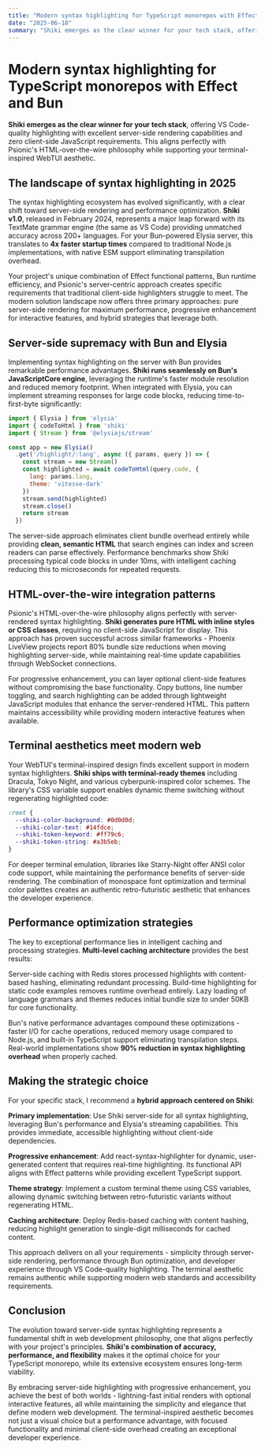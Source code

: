 ```yaml
---
title: "Modern syntax highlighting for TypeScript monorepos with Effect and Bun"
date: "2025-06-18"
summary: "Shiki emerges as the clear winner for your tech stack, offering VS Code-quality highlighting with excellent server-side rendering capabilities"
---
```


# Modern syntax highlighting for TypeScript monorepos with Effect and Bun

**Shiki emerges as the clear winner for your tech stack**, offering VS Code-quality highlighting with excellent server-side rendering capabilities and zero client-side JavaScript requirements. This aligns perfectly with Psionic's HTML-over-the-wire philosophy while supporting your terminal-inspired WebTUI aesthetic.

## The landscape of syntax highlighting in 2025

The syntax highlighting ecosystem has evolved significantly, with a clear shift toward server-side rendering and performance optimization. **Shiki v1.0**, released in February 2024, represents a major leap forward with its TextMate grammar engine (the same as VS Code) providing unmatched accuracy across 200+ languages. For your Bun-powered Elysia server, this translates to **4x faster startup times** compared to traditional Node.js implementations, with native ESM support eliminating transpilation overhead.

Your project's unique combination of Effect functional patterns, Bun runtime efficiency, and Psionic's server-centric approach creates specific requirements that traditional client-side highlighters struggle to meet. The modern solution landscape now offers three primary approaches: pure server-side rendering for maximum performance, progressive enhancement for interactive features, and hybrid strategies that leverage both.

## Server-side supremacy with Bun and Elysia

Implementing syntax highlighting on the server with Bun provides remarkable performance advantages. **Shiki runs seamlessly on Bun's JavaScriptCore engine**, leveraging the runtime's faster module resolution and reduced memory footprint. When integrated with Elysia, you can implement streaming responses for large code blocks, reducing time-to-first-byte significantly:

```javascript
import { Elysia } from 'elysia'
import { codeToHtml } from 'shiki'
import { Stream } from '@elysiajs/stream'

const app = new Elysia()
  .get('/highlight/:lang', async ({ params, query }) => {
    const stream = new Stream()
    const highlighted = await codeToHtml(query.code, {
      lang: params.lang,
      theme: 'vitesse-dark'
    })
    stream.send(highlighted)
    stream.close()
    return stream
  })
```

The server-side approach eliminates client bundle overhead entirely while providing **clean, semantic HTML** that search engines can index and screen readers can parse effectively. Performance benchmarks show Shiki processing typical code blocks in under 10ms, with intelligent caching reducing this to microseconds for repeated requests.

## HTML-over-the-wire integration patterns

Psionic's HTML-over-the-wire philosophy aligns perfectly with server-rendered syntax highlighting. **Shiki generates pure HTML with inline styles or CSS classes**, requiring no client-side JavaScript for display. This approach has proven successful across similar frameworks - Phoenix LiveView projects report 80% bundle size reductions when moving highlighting server-side, while maintaining real-time update capabilities through WebSocket connections.

For progressive enhancement, you can layer optional client-side features without compromising the base functionality. Copy buttons, line number toggling, and search highlighting can be added through lightweight JavaScript modules that enhance the server-rendered HTML. This pattern maintains accessibility while providing modern interactive features when available.

## Terminal aesthetics meet modern web

Your WebTUI's terminal-inspired design finds excellent support in modern syntax highlighters. **Shiki ships with terminal-ready themes** including Dracula, Tokyo Night, and various cyberpunk-inspired color schemes. The library's CSS variable support enables dynamic theme switching without regenerating highlighted code:

```css
:root {
  --shiki-color-background: #0d0d0d;
  --shiki-color-text: #14fdce;
  --shiki-token-keyword: #ff79c6;
  --shiki-token-string: #a3b5eb;
}
```

For deeper terminal emulation, libraries like Starry-Night offer ANSI color code support, while maintaining the performance benefits of server-side rendering. The combination of monospace font optimization and terminal color palettes creates an authentic retro-futuristic aesthetic that enhances the developer experience.

## Performance optimization strategies

The key to exceptional performance lies in intelligent caching and processing strategies. **Multi-level caching architecture** provides the best results:

Server-side caching with Redis stores processed highlights with content-based hashing, eliminating redundant processing. Build-time highlighting for static code examples removes runtime overhead entirely. Lazy loading of language grammars and themes reduces initial bundle size to under 50KB for core functionality.

Bun's native performance advantages compound these optimizations - faster I/O for cache operations, reduced memory usage compared to Node.js, and built-in TypeScript support eliminating transpilation steps. Real-world implementations show **90% reduction in syntax highlighting overhead** when properly cached.

## Making the strategic choice

For your specific stack, I recommend a **hybrid approach centered on Shiki**:

**Primary implementation**: Use Shiki server-side for all syntax highlighting, leveraging Bun's performance and Elysia's streaming capabilities. This provides immediate, accessible highlighting without client-side dependencies.

**Progressive enhancement**: Add react-syntax-highlighter for dynamic, user-generated content that requires real-time highlighting. Its functional API aligns with Effect patterns while providing excellent TypeScript support.

**Theme strategy**: Implement a custom terminal theme using CSS variables, allowing dynamic switching between retro-futuristic variants without regenerating HTML.

**Caching architecture**: Deploy Redis-based caching with content hashing, reducing highlight generation to single-digit milliseconds for cached content.

This approach delivers on all your requirements - simplicity through server-side rendering, performance through Bun optimization, and developer experience through VS Code-quality highlighting. The terminal aesthetic remains authentic while supporting modern web standards and accessibility requirements.

## Conclusion

The evolution toward server-side syntax highlighting represents a fundamental shift in web development philosophy, one that aligns perfectly with your project's principles. **Shiki's combination of accuracy, performance, and flexibility** makes it the optimal choice for your TypeScript monorepo, while its extensive ecosystem ensures long-term viability.

By embracing server-side highlighting with progressive enhancement, you achieve the best of both worlds - lightning-fast initial renders with optional interactive features, all while maintaining the simplicity and elegance that define modern web development. The terminal-inspired aesthetic becomes not just a visual choice but a performance advantage, with focused functionality and minimal client-side overhead creating an exceptional developer experience.
